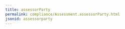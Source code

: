 ```yaml
---
title: assessorParty
permalink: compliance/Assessment.assessorParty.html
jsonid: assessorparty
---
```

